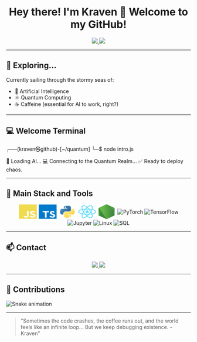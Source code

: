 <h1 align="center">Hey there! I'm Kraven 👾 Welcome to my GitHub!</h1>

<div align="center">
  <a href="https://github.com/Kadu-Queiroz">
    <img width="48%" src="https://github-readme-stats.vercel.app/api?username=Kadu-Queiroz&show_icons=true&theme=tokyonight&include_all_commits=true&count_private=true"/>
    <img width="50%" src="https://github-readme-stats.vercel.app/api/top-langs/?username=Kadu-Queiroz&layout=compact&langs_count=7&theme=tokyonight"/>
  </a>
</div>

---

## 🧠 Exploring...

Currently sailing through the stormy seas of:

- 🤖 Artificial Intelligence  
- ⚛️ Quantum Computing  
- ☕ Caffeine (essential for AI to work, right?)

---

## 💻 Welcome Terminal
┌──(kraven㉿github)-[~/quantum]
└─$ node intro.js

🧠 Loading AI...
💻 Connecting to the Quantum Realm...
✅ Ready to deploy chaos.

---

## 🚀 Main Stack and Tools

<div align="center">
  <img align="center" alt="JavaScript" height="40" width="50" src="https://raw.githubusercontent.com/devicons/devicon/master/icons/javascript/javascript-plain.svg">
  <img align="center" alt="TypeScript" height="40" width="50" src="https://raw.githubusercontent.com/devicons/devicon/master/icons/typescript/typescript-plain.svg">
  <img align="center" alt="Python" height="40" width="50" src="https://raw.githubusercontent.com/devicons/devicon/master/icons/python/python-original.svg">
  <img align="center" alt="React" height="40" width="50" src="https://raw.githubusercontent.com/devicons/devicon/master/icons/react/react-original.svg">
  <img align="center" alt="Node.js" height="40" width="50" src="https://raw.githubusercontent.com/devicons/devicon/master/icons/nodejs/nodejs-original.svg">
  <img align="center" alt="PyTorch" height="40" width="50" src="https://cdn.jsdelivr.net/gh/devicons/devicon/icons/pytorch/pytorch-original.svg">
  <img align="center" alt="TensorFlow" height="40" width="50" src="https://cdn.jsdelivr.net/gh/devicons/devicon/icons/tensorflow/tensorflow-original.svg">
  <img align="center" alt="Jupyter" height="40" width="50" src="https://cdn.jsdelivr.net/gh/devicons/devicon/icons/jupyter/jupyter-original.svg">
  <img align="center" alt="Linux" height="40" width="50" src="https://cdn.jsdelivr.net/gh/devicons/devicon@latest/icons/linux/linux-original.svg">
  <img align="center" alt="SQL" height="40" width="50" src="https://cdn.jsdelivr.net/gh/devicons/devicon@latest/icons/sqldeveloper/sqldeveloper-original.svg">
</div>

---

## 📫 Contact  

<div align="center">
  <a href="mailto:carlosequeiroz@hotmail.com">
    <img src="https://img.shields.io/badge/Hotmail-0078D4?style=for-the-badge&logo=microsoftoutlook&logoColor=white" target="_blank">
  </a>
  <a href="https://www.linkedin.com/in/carlosequeiroz/" target="_blank">
    <img src="https://img.shields.io/badge/-LinkedIn-%230077B5?style=for-the-badge&logo=linkedin&logoColor=white" target="_blank">
  </a>
</div>

---

## 🐍 Contributions  

![Snake animation](https://Kadu-Queiroz.github.io/Kadu-Queiroz/github-contribution-grid-snake.svg)

---

> "Sometimes the code crashes, the coffee runs out, and the world feels like an infinite loop... But we keep debugging existence. - Kraven"
